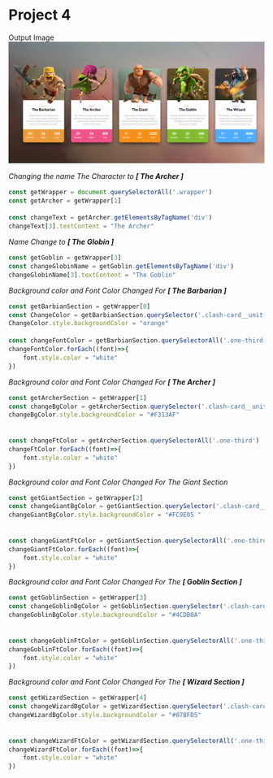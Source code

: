 # Project 4 
Output Image
![Image](./Output/DOM%20P1%20SS.png)

_Changing the name The Character to **[ The Archer ]**_
```javascript
const getWrapper = document.querySelectorAll('.wrapper')
const getArcher = getWrapper[1]

const changeText = getArcher.getElementsByTagName('div')
changeText[3].textContent = "The Archer"
```

_Name Change to **[ The Globin ]**_

```javascript
const getGoblin = getWrapper[3]
const changeGlobinName = getGoblin.getElementsByTagName('div')
changeGlobinName[3].textContent = "The Goblin"
```

_Background color and Font Color Changed For **[ The Barbarian ]**_

```javascript
const getBarbianSection = getWrapper[0]
const ChangeColor = getBarbianSection.querySelector('.clash-card__unit-stats')
ChangeColor.style.backgroundColor = "orange"

const changeFontColor = getBarbianSection.querySelectorAll('.one-third')
changeFontColor.forEach((font)=>{
    font.style.color = "white"
})
```

_Background color and Font Color Changed For **[ The Archer ]**_

```javascript
const getArcherSection = getWrapper[1]
const changeBgColor = getArcherSection.querySelector('.clash-card__unit-stats')
changeBgColor.style.backgroundColor = "#F313AF"


const changeFtColor = getArcherSection.querySelectorAll('.one-third')
changeFtColor.forEach((font)=>{
    font.style.color = "white"
})
```

_Background color and Font Color Changed For The Giant Section_

```javascript
const getGiantSection = getWrapper[2]
const changeGiantBgColor = getGiantSection.querySelector('.clash-card__unit-stats')
changeGiantBgColor.style.backgroundColor = "#FC9E05 "


const changeGiantFtColor = getGiantSection.querySelectorAll('.one-third')
changeGiantFtColor.forEach((font)=>{
    font.style.color = "white"
})

```

_Background color and Font Color Changed For The **[ Goblin Section ]**_

```javascript
const getGoblinSection = getWrapper[3]
const changeGoblinBgColor = getGoblinSection.querySelector('.clash-card__unit-stats')
changeGoblinBgColor.style.backgroundColor = "#4CDB0A"


const changeGoblinFtColor = getGoblinSection.querySelectorAll('.one-third')
changeGoblinFtColor.forEach((font)=>{
    font.style.color = "white"
})

```

_Background color and Font Color Changed For The **[ Wizard Section ]**_

```javascript
const getWizardSection = getWrapper[4]
const changeWizardBgColor = getWizardSection.querySelector('.clash-card__unit-stats')
changeWizardBgColor.style.backgroundColor = "#07BFD5"


const changeWizardFtColor = getWizardSection.querySelectorAll('.one-third')
changeWizardFtColor.forEach((font)=>{
    font.style.color = "white"
})

```

